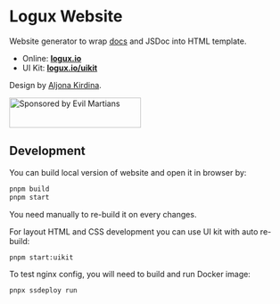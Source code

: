 # Logux Website

Website generator to wrap [docs] and JSDoc into HTML template.

* Online: **[logux.io](https://logux.io/)**
* UI Kit: **[logux.io/uikit](https://logux.io/uikit/)**

Design by [Aljona Kirdina](https://twitter.com/egodyston).

[docs]: https://github.com/logux/docs

<a href="https://evilmartians.com/?utm_source=logux-docs">
  <img src="https://evilmartians.com/badges/sponsored-by-evil-martians.svg"
       alt="Sponsored by Evil Martians" width="236" height="54">
</a>


## Development

You can build local version of website and open it in browser by:

```sh
pnpm build
pnpm start
```

You need manually to re-build it on every changes.

For layout HTML and CSS development you can use UI kit with auto re-build:

```sh
pnpm start:uikit
```

To test nginx config, you will need to build and run Docker image:

```sh
pnpx ssdeploy run
```
